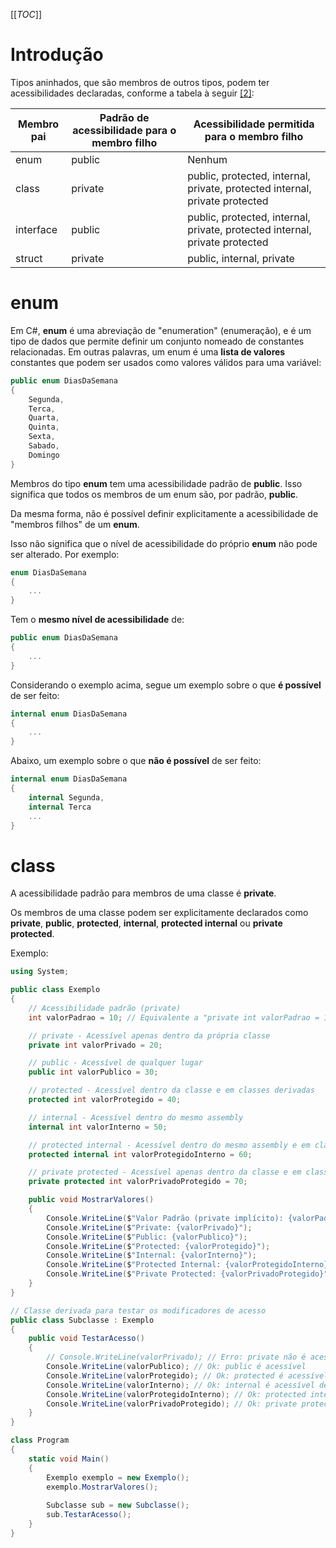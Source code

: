[[_TOC_]]

# Introdução

Tipos aninhados, que são membros de outros tipos, podem ter acessibilidades declaradas, conforme a tabela à seguir [[2]](/Advanced-Business-Development-with-.NET/1º-Semestre/Aula-04-%2D-Csharp,-uso-avançado-de-Modificadores-de-Acesso,-Palavras%2DChave,-Construtores,-Interfaces-e-Namespaces/Referências):


| Membro pai | Padrão de acessibilidade para o membro filho | Acessibilidade permitida para o membro filho |
|--|--|--|
| enum | public | Nenhum |
| class | private | public, protected, internal, private, protected internal, private protected |
| interface | public | public, protected, internal, private, protected internal, private protected |
| struct | private | public, internal, private |

# enum

Em C#, **enum** é uma abreviação de "enumeration" (enumeração), e é um tipo de dados que permite definir um conjunto nomeado de constantes relacionadas. Em outras palavras, um enum é uma **lista de valores** constantes que podem ser usados ​​como valores válidos para uma variável:

```csharp
public enum DiasDaSemana
{
    Segunda,
    Terca,
    Quarta,
    Quinta,
    Sexta,
    Sabado,
    Domingo
}
```

Membros do tipo **enum** tem uma acessibilidade padrão de **public**. Isso significa que todos os membros de um enum são, por padrão, **public**.

Da mesma forma, não é possível definir explicitamente a acessibilidade de "membros filhos" de um **enum**.

Isso não significa que o nível de acessibilidade do próprio **enum** não pode ser alterado. Por exemplo:


```csharp
enum DiasDaSemana
{
    ...
}
```
Tem o **mesmo nível de acessibilidade** de:
```csharp
public enum DiasDaSemana
{
    ...
}
```
Considerando o exemplo acima, segue um exemplo sobre o que **é possível** de ser feito:
```csharp
internal enum DiasDaSemana
{
    ...
}
```
Abaixo, um exemplo sobre o que **não é possível** de ser feito:
```csharp
internal enum DiasDaSemana
{
    internal Segunda,
    internal Terca
    ...
}
```

# class

      
A acessibilidade padrão para membros de uma classe é **private**.
      
Os membros de uma classe podem ser explicitamente declarados como **private**, **public**, **protected**, **internal**, **protected internal** ou **private protected**.

Exemplo:
```csharp
using System;

public class Exemplo
{
    // Acessibilidade padrão (private)
    int valorPadrao = 10; // Equivalente a "private int valorPadrao = 10;"

    // private - Acessível apenas dentro da própria classe
    private int valorPrivado = 20;

    // public - Acessível de qualquer lugar
    public int valorPublico = 30;

    // protected - Acessível dentro da classe e em classes derivadas
    protected int valorProtegido = 40;

    // internal - Acessível dentro do mesmo assembly
    internal int valorInterno = 50;

    // protected internal - Acessível dentro do mesmo assembly e em classes derivadas em qualquer assembly
    protected internal int valorProtegidoInterno = 60;

    // private protected - Acessível apenas dentro da classe e em classes derivadas dentro do mesmo assembly
    private protected int valorPrivadoProtegido = 70;

    public void MostrarValores()
    {
        Console.WriteLine($"Valor Padrão (private implícito): {valorPadrao}");
        Console.WriteLine($"Private: {valorPrivado}");
        Console.WriteLine($"Public: {valorPublico}");
        Console.WriteLine($"Protected: {valorProtegido}");
        Console.WriteLine($"Internal: {valorInterno}");
        Console.WriteLine($"Protected Internal: {valorProtegidoInterno}");
        Console.WriteLine($"Private Protected: {valorPrivadoProtegido}");
    }
}

// Classe derivada para testar os modificadores de acesso
public class Subclasse : Exemplo
{
    public void TestarAcesso()
    {
        // Console.WriteLine(valorPrivado); // Erro: private não é acessível aqui
        Console.WriteLine(valorPublico); // Ok: public é acessível
        Console.WriteLine(valorProtegido); // Ok: protected é acessível em classes derivadas
        Console.WriteLine(valorInterno); // Ok: internal é acessível dentro do mesmo assembly
        Console.WriteLine(valorProtegidoInterno); // Ok: protected internal é acessível em classes derivadas
        Console.WriteLine(valorPrivadoProtegido); // Ok: private protected é acessível, pois está no mesmo assembly
    }
}

class Program
{
    static void Main()
    {
        Exemplo exemplo = new Exemplo();
        exemplo.MostrarValores();
        
        Subclasse sub = new Subclasse();
        sub.TestarAcesso();
    }
}
```